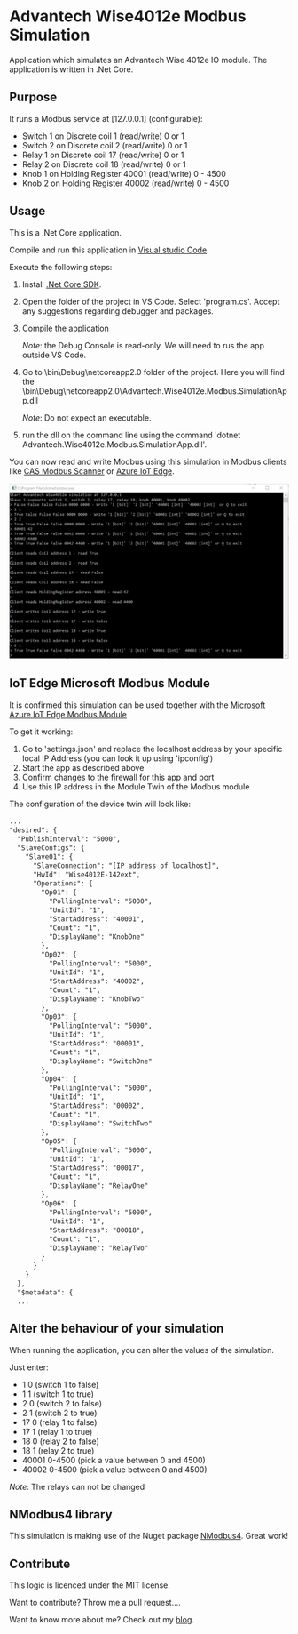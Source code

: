 # Advantech Wise4012e Modbus Simulation

Application which simulates an Advantech Wise 4012e IO module. The application is written in .Net Core.

## Purpose

It runs a Modbus service at [127.0.0.1] (configurable):

* Switch 1 on Discrete coil 1 (read/write) 0 or 1
* Switch 2 on Discrete coil 2 (read/write) 0 or 1
* Relay 1 on Discrete coil 17 (read/write) 0 or 1
* Relay 2 on Discrete coil 18 (read/write) 0 or 1
* Knob 1 on Holding Register 40001 (read/write) 0 - 4500
* Knob 2 on Holding Register 40002 (read/write) 0 - 4500 

## Usage

This is a .Net Core application.

Compile and run this application in [Visual studio Code](https://code.visualstudio.com/).

Execute the following steps:

1. Install [.Net Core SDK](https://www.microsoft.com/net/download/thank-you/dotnet-sdk-2.1.105-windows-x64-installer).
1. Open the folder of the project in VS Code. Select 'program.cs'. Accept any suggestions regarding debugger and packages.
1. Compile the application

    *Note*: the Debug Console is read-only. We will need to rus the app outside VS Code.

1. Go to \bin\Debug\netcoreapp2.0 folder of the project. Here you will find the \bin\Debug\netcoreapp2.0\Advantech.Wise4012e.Modbus.SimulationApp.dll

    *Note*: Do not expect an executable.

1. run the dll on the command line using the command 'dotnet Advantech.Wise4012e.Modbus.SimulationApp.dll'.

You can now read and write Modbus using this simulation in Modbus clients like [CAS Modbus Scanner](http://store.chipkin.com/articles/modbus-scanner-what-is-the-cas-modbus-scanner) or [Azure IoT Edge](https://docs.microsoft.com/en-us/azure/iot-edge/deploy-modbus-gateway).

![alt tag](img/simulation.jpg)

## IoT Edge Microsoft Modbus Module

It is confirmed this simulation can be used together with the [Microsoft Azure IoT Edge Modbus Module](https://hub.docker.com/r/microsoft/azureiotedge-modbus-tcp/)

To get it working:

1. Go to 'settings.json' and replace the localhost address by your specific local IP Address (you can look it up using 'ipconfig')
1. Start the app as described above
1. Confirm changes to the firewall for this app and port
1. Use this IP address in the Module Twin of the Modbus module 

The configuration of the device twin will look like:

    ...
    "desired": {
      "PublishInterval": "5000",
      "SlaveConfigs": {
        "Slave01": {
          "SlaveConnection": "[IP address of localhost]",
          "HwId": "Wise4012E-142ext",
          "Operations": {
            "Op01": {
              "PollingInterval": "5000",
              "UnitId": "1",
              "StartAddress": "40001",
              "Count": "1",
              "DisplayName": "KnobOne"
            },
            "Op02": {
              "PollingInterval": "5000",
              "UnitId": "1",
              "StartAddress": "40002",
              "Count": "1",
              "DisplayName": "KnobTwo"
            },
            "Op03": {
              "PollingInterval": "5000",
              "UnitId": "1",
              "StartAddress": "00001",
              "Count": "1",
              "DisplayName": "SwitchOne"
            },
            "Op04": {
              "PollingInterval": "5000",
              "UnitId": "1",
              "StartAddress": "00002",
              "Count": "1",
              "DisplayName": "SwitchTwo"
            },
            "Op05": {
              "PollingInterval": "5000",
              "UnitId": "1",
              "StartAddress": "00017",
              "Count": "1",
              "DisplayName": "RelayOne"
            },
            "Op06": {
              "PollingInterval": "5000",
              "UnitId": "1",
              "StartAddress": "00018",
              "Count": "1",
              "DisplayName": "RelayTwo"
            }
          }
        }
      },
      "$metadata": {
      ...

## Alter the behaviour of your simulation

When running the application, you can alter the values of the simulation.

Just enter:

* 1 0 (switch 1 to false)
* 1 1 (switch 1 to true)
* 2 0 (switch 2 to false)
* 2 1 (switch 2 to true)
* 17 0 (relay 1 to false)
* 17 1 (relay 1 to true)
* 18 0 (relay 2 to false)
* 18 1 (relay 2 to true)
* 40001 0-4500 (pick a value between 0 and 4500)
* 40002 0-4500 (pick a value between 0 and 4500)

*Note*: The relays can not be changed

## NModbus4 library

This simulation is making use of the Nuget package [NModbus4](https://github.com/NModbus4/NModbus4). Great work!

## Contribute

This logic is licenced under the MIT license.

Want to contribute? Throw me a pull request....

Want to know more about me? Check out my [blog](http://blog.vandevelde-online.com).

